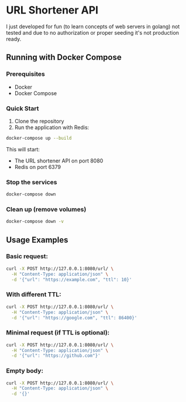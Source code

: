 # URL Shortener API
I just developed for fun (to learn concepts of web servers in golang) not tested and due to no authorization or proper seeding it's not production ready.

## Running with Docker Compose

### Prerequisites
- Docker
- Docker Compose

### Quick Start
1. Clone the repository
2. Run the application with Redis:
```bash
docker-compose up --build
```

This will start:
- The URL shortener API on port 8080
- Redis on port 6379

### Stop the services
```bash
docker-compose down
```

### Clean up (remove volumes)
```bash
docker-compose down -v
```
## Usage Examples

### Basic request:
```bash
curl -X POST http://127.0.0.1:8080/url/ \
  -H "Content-Type: application/json" \
  -d '{"url": "https://example.com", "ttl": 10}'
```

### With different TTL:
```bash
curl -X POST http://127.0.0.1:8080/url/ \
  -H "Content-Type: application/json" \
  -d '{"url": "https://google.com", "ttl": 86400}'
```

### Minimal request (if TTL is optional):
```bash
curl -X POST http://127.0.0.1:8080/url/ \
  -H "Content-Type: application/json" \
  -d '{"url": "https://github.com"}'
```

### Empty body:
```bash
curl -X POST http://127.0.0.1:8080/url/ \
  -H "Content-Type: application/json" \
  -d '{}'
```
